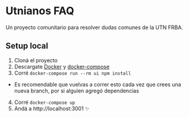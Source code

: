 # Utnianos FAQ

Un proyecto comunitario para resolver dudas comunes de la UTN FRBA.

## Setup local

1. Cloná el proyecto
2. Descargate [Docker](https://docs.docker.com/get-docker/) y [docker-compose](https://docs.docker.com/compose/install/)
3. Corré `docker-compose run --rm ui npm install`
  - Es recomendable que vuelvas a correr esto cada vez que crees una nueva branch, por si alguien agregó dependencias
4. Corré `docker-compose up`
5. Andá a http://localhost:3001 ✨

